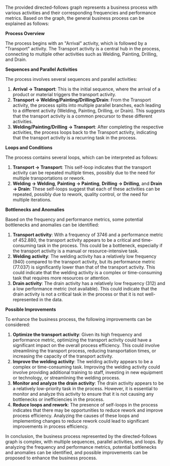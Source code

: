 The provided directed-follows graph represents a business process with various activities and their corresponding frequencies and performance metrics. Based on the graph, the general business process can be explained as follows:

**Process Overview**

The process begins with an "Arrival" activity, which is followed by a "Transport" activity. The Transport activity is a central hub in the process, connecting to multiple other activities such as Welding, Painting, Drilling, and Drain.

**Sequences and Parallel Activities**

The process involves several sequences and parallel activities:

1. **Arrival -> Transport**: This is the initial sequence, where the arrival of a product or material triggers the transport activity.
2. **Transport -> Welding/Painting/Drilling/Drain**: From the Transport activity, the process splits into multiple parallel branches, each leading to a different activity (Welding, Painting, Drilling, or Drain). This suggests that the transport activity is a common precursor to these different activities.
3. **Welding/Painting/Drilling -> Transport**: After completing the respective activities, the process loops back to the Transport activity, indicating that the transport activity is a recurring task in the process.

**Loops and Conditions**

The process contains several loops, which can be interpreted as follows:

1. **Transport -> Transport**: This self-loop indicates that the transport activity can be repeated multiple times, possibly due to the need for multiple transportations or rework.
2. **Welding -> Welding**, **Painting -> Painting**, **Drilling -> Drilling**, and **Drain -> Drain**: These self-loops suggest that each of these activities can be repeated, possibly due to rework, quality control, or the need for multiple iterations.

**Bottlenecks and Anomalies**

Based on the frequency and performance metrics, some potential bottlenecks and anomalies can be identified:

1. **Transport activity**: With a frequency of 3746 and a performance metric of 452.880, the transport activity appears to be a critical and time-consuming task in the process. This could be a bottleneck, especially if the transport activity is a manual or resource-intensive task.
2. **Welding activity**: The welding activity has a relatively low frequency (940) compared to the transport activity, but its performance metric (77.037) is significantly lower than that of the transport activity. This could indicate that the welding activity is a complex or time-consuming task that requires more resources or attention.
3. **Drain activity**: The drain activity has a relatively low frequency (312) and a low performance metric (not available). This could indicate that the drain activity is not a critical task in the process or that it is not well-represented in the data.

**Possible Improvements**

To enhance the business process, the following improvements can be considered:

1. **Optimize the transport activity**: Given its high frequency and performance metric, optimizing the transport activity could have a significant impact on the overall process efficiency. This could involve streamlining the transport process, reducing transportation times, or increasing the capacity of the transport activity.
2. **Improve the welding activity**: The welding activity appears to be a complex or time-consuming task. Improving the welding activity could involve providing additional training to staff, investing in new equipment or technology, or streamlining the welding process.
3. **Monitor and analyze the drain activity**: The drain activity appears to be a relatively low-priority task in the process. However, it is essential to monitor and analyze this activity to ensure that it is not causing any bottlenecks or inefficiencies in the process.
4. **Reduce loops and rework**: The presence of self-loops in the process indicates that there may be opportunities to reduce rework and improve process efficiency. Analyzing the causes of these loops and implementing changes to reduce rework could lead to significant improvements in process efficiency.

In conclusion, the business process represented by the directed-follows graph is complex, with multiple sequences, parallel activities, and loops. By analyzing the frequency and performance metrics, potential bottlenecks and anomalies can be identified, and possible improvements can be proposed to enhance the business process.